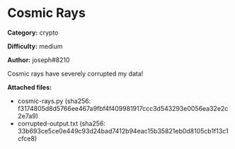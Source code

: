 # Cosmic Rays

**Category:** crypto

**Difficulty:** medium

**Author:** joseph#8210

Cosmic rays have severely corrupted my data!

**Attached files:**
- cosmic-rays.py (sha256: f3174805d8d5766ee467a9fbf4f409981917ccc3d543293e0056ea32e2c2e7a9)
- corrupted-output.txt (sha256: 33b693ce5ce0e449c93d24bad7412b94eac15b35821eb0d8105cb1f13c1cfce8)
